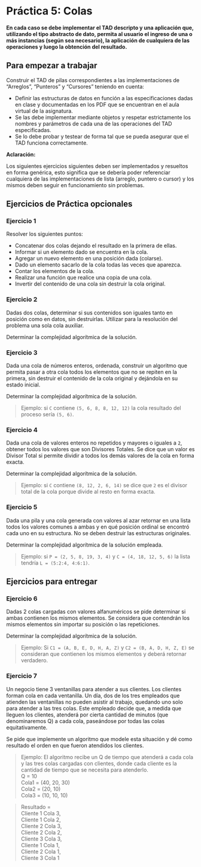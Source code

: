 # Práctica 5: Colas

**En cada caso se debe implementar el TAD descripto y una aplicación que,
utilizando el tipo abstracto de dato, permita al usuario el ingreso de una o más
instancias (según sea necesario), la aplicación de cualquiera de las operaciones
y luego la obtención del resultado.**

## Para empezar a trabajar

Construir el TAD de pilas correspondientes a las implementaciones de “Arreglos”,
“Punteros” y “Cursores” teniendo en cuenta:

- Definir las estructuras de datos en función a las especificaciones dadas en
  clase y documentadas en los PDF que se encuentran en el aula virtual de la
  asignatura.
- Se las debe implementar mediante objetos y respetar estrictamente los nombres
  y parámetros de cada una de las operaciones del TAD especificadas.
- Se lo debe probar y testear de forma tal que se pueda asegurar que el TAD
  funciona correctamente.

**Aclaración:**

Los siguientes ejercicios siguientes deben ser implementados y resueltos en
forma genérica, esto significa que se debería poder referenciar cualquiera de
las implementaciones de lista (arreglo, puntero o cursor) y los mismos deben
seguir en funcionamiento sin problemas.

## Ejercicios de Práctica opcionales

### Ejercicio 1

Resolver los siguientes puntos:
- Concatenar dos colas dejando el resultado en la primera de ellas.
- Informar si un elemento dado se encuentra en la cola.
- Agregar un nuevo elemento en una posición dada (colarse).
- Dado un elemento sacarlo de la cola todas las veces que aparezca.
- Contar los elementos de la cola.
- Realizar una función que realice una copia de una cola.
- Invertir del contenido de una cola sin destruir la cola original.


### Ejercicio 2

Dadas dos colas, determinar si sus contenidos son iguales tanto en posición como en
datos, sin destruirlas. Utilizar para la resolución del problema una sola cola auxiliar.

Determinar la complejidad algorítmica de la solución.


### Ejercicio 3

Dada una cola de números enteros, ordenada, construir un algoritmo que permita
pasar a otra cola todos los elementos que no se repiten en la primera, sin destruir el
contenido de la cola original y dejándola en su estado inicial.

Determinar la complejidad algorítmica de la solución.

> Ejemplo: si `C` contiene `(5, 6, 8, 8, 12, 12)` la cola resultado del proceso sería `(5, 6)`.


### Ejercicio 4

Dada una cola de valores enteros no repetidos y mayores o iguales a `2`, obtener todos
los valores que son Divisores Totales. Se dice que un valor es Divisor Total si permite
dividir a todos los demás valores de la cola en forma exacta.

Determinar la complejidad algorítmica de la solución.

> Ejemplo: si `C` contiene `(8, 12, 2, 6, 14)` se dice que `2` es el divisor total de la cola
porque divide al resto en forma exacta.

### Ejercicio 5

Dada una pila y una cola generada con valores al azar retornar en una lista todos los
valores comunes a ambas y en qué posición ordinal se encontró cada uno en su
estructura. No se deben destruir las estructuras originales.

Determinar la complejidad algorítmica de la solución empleada.

> Ejemplo: si `P = (2, 5, 8, 19, 3, 4)` y `C = (4, 18, 12, 5, 6)` la lista tendría `L = (5:2:4, 4:6:1)`.

## Ejercicios para entregar


### Ejercicio 6

Dadas 2 colas cargadas con valores alfanuméricos se pide determinar si ambas
contienen los mismos elementos. Se considera que contendrán los mismos elementos
sin importar su posición o las repeticiones.

Determinar la complejidad algorítmica de la solución.

> Ejemplo: Si `C1 = (A, B, E, D, H, A, Z)` y `C2 = (B, A, D, H, Z, E)` se consideran que contienen los
mismos elementos y deberá retornar verdadero.


### Ejercicio 7

Un negocio tiene 3 ventanillas para atender a sus clientes. Los clientes forman cola en
cada ventanilla. Un día, dos de los tres empleados que atienden las ventanillas no
pueden asistir al trabajo, quedando uno solo para atender a las tres colas. Este
empleado decide que, a medida que lleguen los clientes, atenderá por cierta cantidad
de minutos (que denominaremos Q) a cada cola, paseándose por todas las colas
equitativamente.

Se pide que implemente un algoritmo que modele esta situación y dé como resultado
el orden en que fueron atendidos los clientes.

> Ejemplo: El algoritmo recibe un Q de tiempo que atenderá a cada cola y las tres colas
cargadas con clientes, donde cada cliente es la cantidad de tiempo que se necesita
para atenderlo.  
Q = 10  
Cola1 = (40, 20, 30)  
Cola2 = (20, 10)  
Cola3 = (10, 10, 10)

> Resultado =  
Cliente 1 Cola 3,  
Cliente 1 Cola 2,  
Cliente 2 Cola 3,  
Cliente 2 Cola 2,  
Cliente 3 Cola 3,  
Cliente 1 Cola 1,  
Cliente 2 Cola 1,  
Cliente 3 Cola 1  
